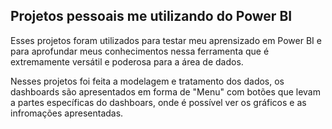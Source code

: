 ## Projetos pessoais me utilizando do Power BI

Esses projetos foram utilizados para testar meu aprensizado em Power BI e para aprofundar meus conhecimentos nessa ferramenta que é extremamente versátil e poderosa para a área de dados.

Nesses projetos foi feita a modelagem e tratamento dos dados, os dashboards são apresentados em forma de "Menu" com botões que levam a partes específicas do dashboars, onde é possível ver 
os gráficos e as infromações apresentadas.

